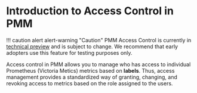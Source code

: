 # Introduction to Access Control in PMM

!!! caution alert alert-warning "Caution"
    PMM Access Control is currently in [technical preview](../details/glossary.md#technical-preview) and is subject to change. We recommend that early adopters use this feature for testing purposes only.


Access control in PMM allows you to manage who has access to individual Prometheus (Victoria Metics)  metrics based on **labels**. Thus, access management provides a standardized way of granting, changing, and revoking access to metrics based on the role assigned to the users.

